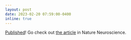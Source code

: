 ```yaml
---
layout: post
date: 2023-02-20 07:59:00-0400
inline: true
---
```

[Published](https://sebastianpartarrieu.github.io/blog/2023/mesh-electronics-BMI/)! Go check out [the article](https://www.nature.com/articles/s41593-023-01267-x) in Nature Neuroscience.